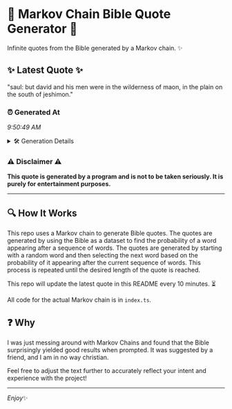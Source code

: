 # 📖 Markov Chain Bible Quote Generator 📖

Infinite quotes from the Bible generated by a Markov chain. ✨

## ✨ Latest Quote ✨
"saul: but david and his men were in the wilderness of maon, in the plain on the south of jeshimon."

### ⏰ Generated At
*9:50:49 AM*

<details>
    <summary>🛠️ Generation Details</summary>
    <p>
        <strong>🌱 Seed:</strong> saul:<br>
        <strong>🔄 Iterations:</strong> 19<br>
        <strong>📜 Context History:</strong><br>[ saul: ]: but<br>[ saul:, but ]: david<br>[ saul:, but, david ]: and<br>[ saul:, but, david, and ]: his<br>[ saul:, but, david, and, his ]: men<br>[ saul:, but, david, and, his, men ]: were<br>[ but, david, and, his, men, were ]: in<br>[ david, and, his, men, were, in ]: the<br>[ and, his, men, were, in, the ]: wilderness<br>[ his, men, were, in, the, wilderness ]: of<br>[ men, were, in, the, wilderness, of ]: maon,<br>[ were, in, the, wilderness, of, maon, ]: in<br>[ in, the, wilderness, of, maon,, in ]: the<br>[ the, wilderness, of, maon,, in, the ]: plain<br>[ wilderness, of, maon,, in, the, plain ]: on<br>[ of, maon,, in, the, plain, on ]: the<br>[ maon,, in, the, plain, on, the ]: south<br>[ in, the, plain, on, the, south ]: of<br>[ the, plain, on, the, south, of ]: jeshimon.<br>
    </p>
</details>

### ⚠️ Disclaimer ⚠️
**This quote is generated by a program and is not to be taken seriously. It is purely for entertainment purposes.**

---

## 🔍 How It Works

This repo uses a Markov chain to generate Bible quotes. The quotes are generated by using the Bible as a dataset to find the probability of a word appearing after a sequence of words. The quotes are generated by starting with a random word and then selecting the next word based on the probability of it appearing after the current sequence of words. This process is repeated until the desired length of the quote is reached.

This repo will update the latest quote in this README every 10 minutes. ⏳

All code for the actual Markov chain is in `index.ts`.

## ❓ Why

I was just messing around with Markov Chains and found that the Bible surprisingly yielded good results when prompted. 
It was suggested by a friend, and I am in no way christian.

Feel free to adjust the text further to accurately reflect your intent and experience with the project!

---

*Enjoy*✨
